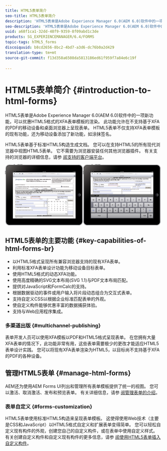 ```yaml
---
title: HTML5表单简介
seo-title: HTML5表单简介
description: 'HTML5表单是Adobe Experience Manager 6.0(AEM 6.0)软件中的一项新功能，可以优惠HTML5格式的XFA表单模板的渲染。 '
seo-description: 'HTML5表单是Adobe Experience Manager 6.0(AEM 6.0)软件中的一项新功能，可以优惠HTML5格式的XFA表单模板的渲染。 '
uuid: a68f1ca1-32dd-48f9-9359-8f09abd1c3de
products: SG_EXPERIENCEMANAGER/6.4/FORMS
topic-tags: hTML5_forms
discoiquuid: b8cd2656-8bc2-4bd7-a3d6-dc76b0a2d429
translation-type: tm+mt
source-git-commit: f13d358a6508da5813186ed61f959f7a84e6c19f

---
```



# HTML5表单简介 {#introduction-to-html-forms}

HTML5表单是Adobe Experience Manager 6.0(AEM 6.0)软件中的一项新功能，可以优惠HTML5格式的XFA表单模板的渲染。 此功能允许在不支持基于XFA的PDF的移动设备和桌面浏览器上呈现表单。 HTML5表单不仅支持XFA表单模板的现有功能，还为移动设备添加了新功能，如涂抹签名。

HTML5表单基于标准HTML5构造生成文档。 您可以在支持HTML5的所有现代浏览器中视图HTML5表单。 它不需要为浏览器安装任何其他浏览器插件。 有关支持的浏览器的详细信息，请参 [阅支持的客户端平台](https://adobe.com/go/learn_aemforms_supportedplatforms_63)。

![](do-not-localize/mobile_form_on_an_ipad_date_14.png)

## HTML5表单的主要功能 {#key-capabilities-of-html-forms-br}

* 以HTML5格式呈现所有兼容浏览器支持的现有XFA表单。
* 利用标准XFA表单设计功能为移动设备目标表单。
* 使用HTML5格式的动态XFA功能。
* 使用高度精确的SVG文本布局(SVG 1.1)与PDF文本布局匹配。
* 提供对JavaScript和FormCalc的支持。
* 根据数据驱动的事件或用户输入将片段动态组合为交互式表单。
* 支持自定义CSS以根据企业标准匹配表单的外观。
* 使自定义构件能够优惠丰富的数据捕获体验。
* 支持与Web应用程序集成。

### 多渠道出版 {#multichannel-publishing}

表单开发人员可以使用XFA模板以PDF和HTML5格式呈现表单。 在您拥有大量XFA表单的情况下，此功能非常有用，这些表单需要极少的更改才能适应HTML5表单设计实践。 您可以将现有XFA表单渲染为HTML5，以目标尚不支持基于XFA的PDF的各种设备。

## 管理HTML5表单 {#manage-html-forms}

AEM还为使用AEM Forms UI列出和管理所有表单模板提供了统一的视图。 您可以激活、取消激活、发布和预览表单。 有关详细信息，请参 [阅管理表单的介绍](/help/forms/using/introduction-managing-forms.md)。

### 表单自定义 {#forms-customization}

HTML5表单使用标准HTML5构造来呈现表单模板。 这使得使用Web技术（主要是CSS和JavaScript）以HTML5格式自定义和扩展表单变得简单。 您可以轻松自定义现有构件的外观，创建您自己的自定义构件，或在表单中使用自定义样式。 有关创建自定义构件和自定义现有构件的更多信息，请参 [阅使用HTML5表单插入自定义构件](/help/forms/using/custom-widgets.md)。
